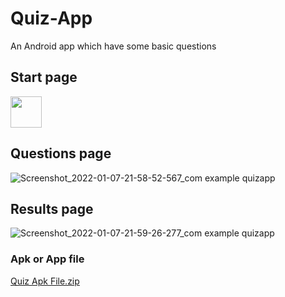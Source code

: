 # Quiz-App
An Android app which have some basic questions

## Start page
<img src="https://user-images.githubusercontent.com/54950082/148575077-503142ea-5854-4a45-8382-121e15a32ad5.jpg" width="50" height="50">

## Questions page
![Screenshot_2022-01-07-21-58-52-567_com example quizapp](https://user-images.githubusercontent.com/54950082/148575139-0c41444e-0689-471e-b073-b118cd90335c.jpg)

## Results page
![Screenshot_2022-01-07-21-59-26-277_com example quizapp](https://user-images.githubusercontent.com/54950082/148575183-cf1994a1-1c11-4747-82c5-7a97ee1f76a3.jpg)

### Apk or App file
[Quiz Apk File.zip](https://github.com/gururajkl/Quiz-App/files/7830073/Quiz.Apk.File.zip)
